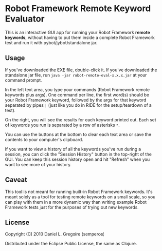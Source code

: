 # Robot Framework Remote Keyword Evaluator

This is an interactive GUI app for running your Robot Framework **remote keywords**, without having to put them inside a complete Robot Framework test and run it with pybot/jybot/standalone jar.

## Usage

If you've downloaded the EXE file, double-click it. If you've downloaded the standalone jar file, run `java -jar robot-remote-eval-x.x.x.jar` at your command prompt.

In the left text area, you type your commands (Robot Framework remote keywords plus args). One command per line, the first word(s) should be your Robot Framework keyword, followed by the args for that keyword separated by pipes `|` (just like you do in RIDE for the setup/teardown of a test).

On the right, you will see the results for each keyword printed out. Each set of keywords you run is separated by a row of asterisks `*`.

You can use the buttons at the bottom to clear each text area or save the contents to your computer's clipboard.

If you want to view a history of all the keywords you've run during a session, you can click the "Session History" button in the top-right of the GUI. You can keep this session history open and hit "Refresh" when you want to see more of your history.

## Caveat

This tool is not meant for running built-in Robot Framework keywords. It's meant solely as a tool for testing remote keywords on a small scale, so you can play with them in a more dynamic way than writing example Robot Framework tests just for the purposes of trying out new keywords.

## License

Copyright (C) 2010 Daniel L. Gregoire (semperos)

Distributed under the Eclipse Public License, the same as Clojure.
